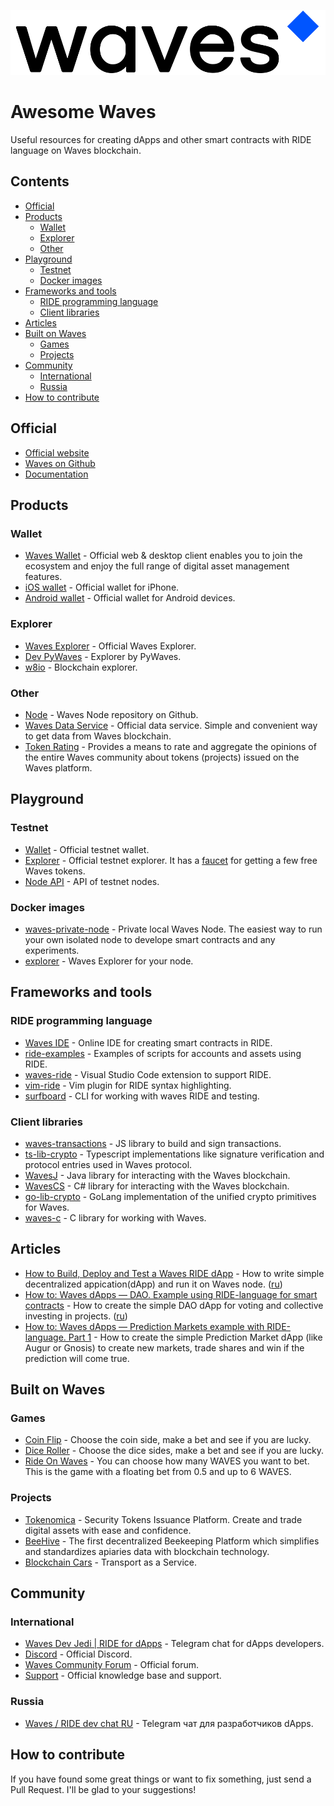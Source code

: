 <p align="center"><img src="waves_logo.svg" /></p>

# Awesome Waves

Useful resources for creating dApps and other smart contracts with RIDE language on Waves blockchain.

## Contents

- [Official](#official)
- [Products](#products)
  - [Wallet](#wallet)
  - [Explorer](#explorer)
  - [Other](#other)
- [Playground](#playground)
  - [Testnet](#testnet)
  - [Docker images](#docker-images)
- [Frameworks and tools](#frameworks-and-tools)
  - [RIDE programming language](#ride-programming-language)
  - [Client libraries](#client-libraries)
- [Articles](#articles)
- [Built on Waves](#built-on-waves)
  - [Games](#games)
  - [Projects](#projects)
- [Community](#community)
  - [International](#international)
  - [Russia](#russia)
- [How to contribute](#how-to-contribute)

## Official

- [Official website](https://wavesplatform.com/)
- [Waves on Github](https://github.com/wavesplatform/)
- [Documentation](https://docs.wavesplatform.com/)

## Products

### Wallet

- [Waves Wallet]() - Official web & desktop client enables you to join the ecosystem and enjoy the full range of digital asset management features.
- [iOS wallet](https://itunes.apple.com/us/app/waves-wallet/id1233158971) - Official wallet for iPhone.
- [Android wallet](https://play.google.com/store/apps/details?id=com.wavesplatform.wallet) - Official wallet for Android devices.

### Explorer

- [Waves Explorer](https://wavesexplorer.com) - Official Waves Explorer.
- [Dev PyWaves](http://dev.pywaves.org) - Explorer by PyWaves.
- [w8io](https://w8io.ru/) - Blockchain explorer.

### Other

- [Node](https://github.com/wavesplatform/Waves) - Waves Node repository on Github.
- [Waves Data Service](https://api.wavesplatform.com/v0/docs/#/) - Official data service. Simple and convenient way to get data from Waves blockchain.
- [Token Rating](https://tokenrating.wavesexplorer.com) - Provides a means to rate and aggregate the opinions of the entire Waves community about tokens (projects) issued on the Waves platform.

## Playground

### Testnet

- [Wallet](https://testnet.wavesplatform.com/) - Official testnet wallet.
- [Explorer](https://wavesexplorer.com/testnet) - Official testnet explorer. It has a [faucet](https://wavesexplorer.com/testnet/faucet) for getting a few free Waves tokens.
- [Node API](https://nodes-testnet.wavesnodes.com/) - API of testnet nodes.

### Docker images

- [waves-private-node](https://hub.docker.com/r/wavesplatform/waves-private-node) - Private local Waves Node. The easiest way to run your own isolated node to develope smart contracts and any experiments.
- [explorer](https://hub.docker.com/r/wavesplatform/explorer) - Waves Explorer for your node.

## Frameworks and tools

### RIDE programming language

- [Waves IDE](https://ide.wavesplatform.com/) - Online IDE for creating smart contracts in RIDE.
- [ride-examples](https://github.com/wavesplatform/ride-examples) - Examples of scripts for accounts and assets using RIDE.
- [waves-ride](https://marketplace.visualstudio.com/items?itemName=wavesplatform.waves-ride) - Visual Studio Code extension to support RIDE.
- [vim-ride](https://github.com/rosmanov/vim-ride) - Vim plugin for RIDE syntax highlighting.
- [surfboard](https://github.com/wavesplatform/Surfboard) - CLI for working with waves RIDE and testing.

### Client libraries
- [waves-transactions](https://github.com/wavesplatform/waves-transactions) - JS library to build and sign transactions.
- [ts-lib-crypto](https://github.com/wavesplatform/ts-lib-crypto) - Typescript implementations like signature verification and protocol entries used in Waves protocol.
- [WavesJ](https://github.com/wavesplatform/WavesJ) - Java library for interacting with the Waves blockchain.
- [WavesCS](https://github.com/wavesplatform/WavesCS) - C# library for interacting with the Waves blockchain.
- [go-lib-crypto](https://github.com/wavesplatform/go-lib-crypto) - GoLang implementation of the unified crypto primitives for Waves.
- [waves-c](https://github.com/wavesplatform/waves-c) - C library for working with Waves.

## Articles

- [How to Build, Deploy and Test a Waves RIDE dApp](https://blog.wavesplatform.com/how-to-build-deploy-and-test-a-waves-ride-dapp-785311f58c2) - How to write simple decentralized appication(dApp) and run it on Waves node. ([ru](https://habr.com/ru/company/waves/blog/459773/))
- [How to: Waves dApps — DAO. Example using RIDE-language for smart contracts](https://medium.com/@alexpupyshev/how-to-waves-dapps-dao-example-using-ride-language-for-smart-contracts-3b0ca55e48a8) - How to create the simple DAO dApp for voting and collective investing in projects. ([ru](https://habr.com/ru/post/447808/))
- [How to: Waves dApps — Prediction Markets example with RIDE-language. Part 1](https://medium.com/@alexpupyshev/how-to-waves-dapps-prediction-markets-example-with-ride-language-part-1-27b642f2fd0d) - How to create the simple Prediction Market dApp (like Augur or Gnosis) to create new markets, trade shares and win if the prediction will come true.

## Built on Waves

### Games

- [Coin Flip](https://www.coin-flip.io/) - Choose the coin side, make a bet and see if you are lucky.
- [Dice Roller](https://www.dice-roller.io/) - Choose the dice sides, make a bet and see if you are lucky.
- [Ride On Waves](https://www.waves-rider.io/) - You can choose how many WAVES you want to bet. This is the game with a floating bet from 0.5 and up to 6 WAVES.

### Projects

- [Tokenomica](https://tokenomica.com/) - Security Tokens Issuance Platform. Create and trade digital assets with ease and confidence.
- [BeeHive](https://www.beehivetoken.io/) - The first decentralized Beekeeping Platform which simplifies and standardizes apiaries data with blockchain technology.
- [Blockchain Cars](http://blockchaincars.io/) - Transport as a Service.

## Community

### International

- [Waves Dev Jedi | RIDE for dApps](https://t.me/waves_ride_dapps_dev) - Telegram chat for dApps developers.
- [Discord](https://discordapp.com/invite/cnFmDyA) - Official Discord.
- [Waves Community Forum](https://forum.wavesplatform.com/) - Official forum.
- [Support](https://support.wavesplatform.com/) - Official knowledge base and support.

### Russia

- [Waves / RIDE dev chat RU](https://t.me/tradisys_russia) - Telegram чат для разработчиков dApps.

## How to contribute

If you have found some great things or want to fix something, just send a Pull Request. I'll be glad to your suggestions!
